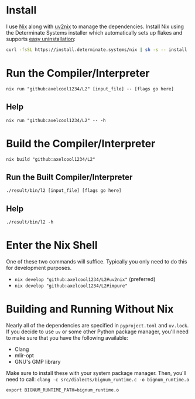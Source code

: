 # Install
I use [Nix](https://nixos.org) along with [uv2nix](https://github.com/pyproject-nix/uv2nix) to manage the dependencies.
Install Nix using the Determinate Systems installer which automatically sets up flakes and supports [easy uninstallation](https://github.com/DeterminateSystems/nix-installer#uninstalling):
```bash
curl -fsSL https://install.determinate.systems/nix | sh -s -- install
```

# Run the Compiler/Interpreter
`nix run "github:axelcool1234/L2" [input_file] -- [flags go here]`
## Help
`nix run "github:axelcool1234/L2" -- -h`

# Build the Compiler/Interpreter
`nix build "github:axelcool1234/L2"`
## Run the Built Compiler/Interpreter
`./result/bin/l2 [input_file] [flags go here]`
## Help
`./result/bin/l2 -h`

# Enter the Nix Shell 
One of these two commands will suffice. Typically you only need to do this for development purposes.
- `nix develop "github:axelcool1234/L2#uv2nix"` (preferred)
- `nix develop "github:axelcool1234/L2#impure"`

# Building and Running Without Nix
Nearly all of the dependencies are specified in `pyproject.toml` and `uv.lock`.
If you decide to use `uv` or some other Python package manager, you'll need to make sure that you have the following available:
- Clang
- mlir-opt
- GNU's GMP library

Make sure to install these with your system package manager. Then, you'll need to call:
`clang -c src/dialects/bignum_runtime.c -o bignum_runtime.o`

`export BIGNUM_RUNTIME_PATH=bignum_runtime.o` 
